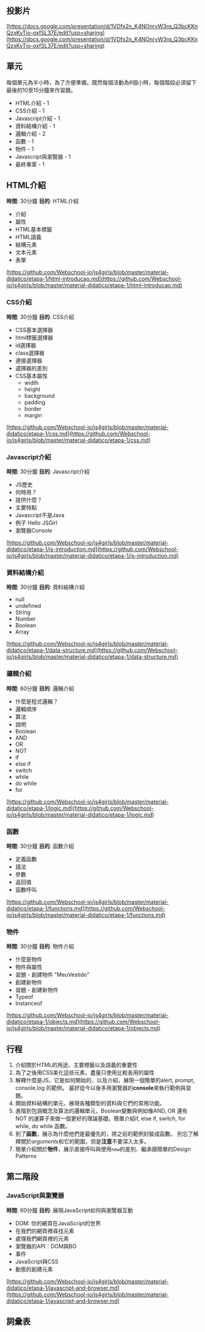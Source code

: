 ## 投影片

[https://docs.google.com/presentation/d/1VDfx2n_K4NOnrvW3rq_Q3bcKKnQzxKvTio-oxfSL37E/edit?usp=sharing](https://docs.google.com/presentation/d/1VDfx2n_K4NOnrvW3rq_Q3bcKKnQzxKvTio-oxfSL37E/edit?usp=sharing)

## 單元

每個單元為半小時，為了方便準備，既然每個活動為6個小時，每個階段必須留下最後的10至15分鐘來作習題。

- HTML介紹 - 1
- CSS介紹 - 1
- Javascript介紹 - 1
- 資料結構介紹 - 1
- 邏輯介紹 - 2
- 函數 - 1
- 物件 - 1
- Javascript與瀏覽器 - 1
- 最終專案 - 1

## HTML介紹
**時間**: 30分鐘
**目的**: HTML介紹

- 介紹
- 屬性
- HTML基本標籤
- HTML語義
- 結構元素
- 文本元素
- 表單

[https://github.com/Webschool-io/js4girls/blob/master/material-didatico/etapa-1/html-introducao.md](https://github.com/Webschool-io/js4girls/blob/master/material-didatico/etapa-1/html-introducao.md)


### CSS介紹
**時間**: 30分鐘
**目的**: CSS介紹

- CSS基本選擇器
- html標籤選擇器
- id選擇器
- class選擇器
- 連接選擇器
- 選擇器的差別
- CSS基本屬性
    - width
    - height
    - background
    - padding
    - border
    - margin

[https://github.com/Webschool-io/js4girls/blob/master/material-didatico/etapa-1/css.md](https://github.com/Webschool-io/js4girls/blob/master/material-didatico/etapa-1/css.md)

### Javascript介紹
**時間**: 30分鐘
**目的**: Javascript介紹

- JS歷史
- 何時用？
- 提供什麼？
- 主要特點
- Javascript不是Java
- 例子 Hello JSGirl
- 瀏覽器Console

[https://github.com/Webschool-io/js4girls/blob/master/material-didatico/etapa-1/js-introduction.md](https://github.com/Webschool-io/js4girls/blob/master/material-didatico/etapa-1/js-introduction.md)

### 資料結構介紹
**時間**: 30分鐘
**目的**: 資料結構介紹

- null
- undefined
- String
- Number
- Boolean
- Array

[https://github.com/Webschool-io/js4girls/blob/master/material-didatico/etapa-1/data-structure.md](https://github.com/Webschool-io/js4girls/blob/master/material-didatico/etapa-1/data-structure.md)


### 邏輯介紹
**時間**: 60分鐘
**目的**: 邏輯介紹

- 什麼是程式邏輯？
- 邏輯順序
- 算法
- 說明
- Boolean
- AND
- OR
- NOT
- if
- else if
- switch
- while
- do while
- for

[https://github.com/Webschool-io/js4girls/blob/master/material-didatico/etapa-1/logic.md](https://github.com/Webschool-io/js4girls/blob/master/material-didatico/etapa-1/logic.md)

### 函數
**時間**: 30分鐘
**目的**: 函數介紹

- 定義函數
- 語法
- 參數
- 返回值
- 函數呼叫

[https://github.com/Webschool-io/js4girls/blob/master/material-didatico/etapa-1/functions.md](https://github.com/Webschool-io/js4girls/blob/master/material-didatico/etapa-1/functions.md)

### 物件
**時間**: 30分鐘
**目的**: 物件介紹

- 什麼是物件
- 物件與屬性
- 習題 - 創建物件 "MeuVestido"
- 創建新物件
- 習題 - 創建新物件
- Typeof
- Instanceof

[https://github.com/Webschool-io/js4girls/blob/master/material-didatico/etapa-1/objects.md](https://github.com/Webschool-io/js4girls/blob/master/material-didatico/etapa-1/objects.md)


## 行程

1. 介紹關於HTML的用途、主要標籤以及語義的重要性
2. 為了之後用CSS美化這些元素，盡量只使用比較長用的屬性
3. 解釋什麼是JS、它是如何開始的、以及介紹，展現一個簡單的alert, prompt, console.log 的範例。
最好從今以後多用瀏覽器的**console**來執行範例與習題。
4. 開始資料結構的單元，展現各種類型的資料與它們的常用功能。
5. 進階到包涵概念及算法的邏輯單元，Boolean變數與例如像AND, OR 還有 NOT 的運算子來做一個更好的理論基礎。簡單介紹if, else if, switch, for while, do while 函數。
6. 到了**函數**，展示為什麼他們是最優先的，將之前的範例封裝成函數。
別忘了解釋關於*arguments*和它的範圍，但是**注意**不要深入太多。
7. 簡單介紹關於**物件**，展示直接呼叫與使用`new`的差別、繼承跟簡單的Design Patterns


## 第二階段

### JavaScript與瀏覽器
**時間**: 60分鐘
**目的**: 展現JavaScript如何與瀏覽器互動

- DOM: 你的網頁在JavaScript的世界
- 在我們的網頁裡尋找元素
- 處理我們網頁裡的元素
- 瀏覽器的API：DOM與BO
- 事件
- JavaScript與CSS
- 動態的創建元素

[https://github.com/Webschool-io/js4girls/blob/master/material-didatico/etapa-1/javascript-and-browser.md](https://github.com/Webschool-io/js4girls/blob/master/material-didatico/etapa-1/javascript-and-browser.md)

## 詞彙表
